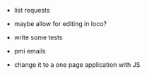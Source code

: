 
* list requests
- maybe allow for editing in loco?

* write some tests

* pmi emails
- change it to a one page application with JS